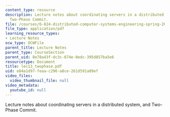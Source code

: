 ```yaml
---
content_type: resource
description: Lecture notes about coordinating servers in a distributed system, and
  Two-Phase Commit.
file: /courses/6-824-distributed-computer-systems-engineering-spring-2006/e84a1d97feaac296a8ce261d591a89ef_lec13_twophase.pdf
file_type: application/pdf
learning_resource_types:
- Lecture Notes
ocw_type: OCWFile
parent_title: Lecture Notes
parent_type: CourseSection
parent_uid: 8e78a43f-dc3c-674e-0edc-395d857ba5e6
resourcetype: Document
title: lec13_twophase.pdf
uid: e84a1d97-feaa-c296-a8ce-261d591a89ef
video_files:
  video_thumbnail_file: null
video_metadata:
  youtube_id: null
---
```

Lecture notes about coordinating servers in a distributed system, and Two-Phase Commit.